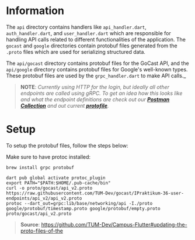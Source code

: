 # Information
The `api` directory contains handlers like `api_handler.dart`, `auth_handler.dart`, and `user_handler.dart` which are responsible for handling API calls related to different functionalities of the application. The `gocast` and `google` directories contain protobuf files generated from the `.proto` files which are used for serializing structured data.

The `api/gocast` directory contains protobuf files for the GoCast API, and the `api/google` directory contains protobuf files for Google's well-known types. These protobuf files are used by the `grpc_handler.dart` to make API calls._


> __NOTE__: _Currently using HTTP for the login, but ideally all other endpoints are called using gRPC. To get an idea how this looks like and what the endpoint definitions are check out our ***[Postman Collection](https://documenter.getpostman.com/view/31343920/2s9YeBdszX)*** and out current ***[protofile](https://github.com/TUM-Dev/gocast/blob/IPraktikum-dev/api_v2/api_v2.proto)***._

# Setup

To setup the protobuf files, follow the steps below:

Make sure to have protoc installed:

```
brew install grpc protobuf
```

```
dart pub global activate protoc_plugin
export PATH="$PATH:$HOME/.pub-cache/bin"
curl -o proto/gocast/api_v2.proto https://raw.githubusercontent.com/TUM-Dev/gocast/IPraktikum-36-user-endpoints/api_v2/api_v2.proto
protoc --dart_out=grpc:lib/base/networking/api -I./proto google/protobuf/timestamp.proto google/protobuf/empty.proto proto/gocast/api_v2.proto 
```

> __Source__: https://github.com/TUM-Dev/Campus-Flutter#updating-the-proto-files-of-the  